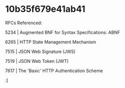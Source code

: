 # 10b35f679e41ab41

RFCs Referenced:

5234 | Augmented BNF for Syntax Specifications: ABNF

6265 | HTTP State Management Mechanism

7515 | JSON Web Signature (JWS)

7519 | JSON Web Token (JWT)

7617 | The 'Basic' HTTP Authentication Scheme



:]
